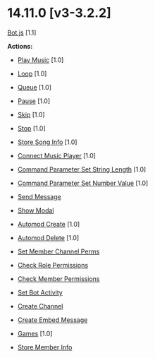 # 14.11.0 [v3-3.2.2]

[Bot.js](https://github.com/Gotowka/mydbm/blob/v3/bot.js) [1.1]

**Actions:**

- [Play Music](https://github.com/Gotowka/mydbm/blob/v3/actions/play_all.js) [1.0]

- [Loop](https://github.com/Gotowka/mydbm/blob/v3/actions/loop.js) [1.0]

- [Queue](https://github.com/Gotowka/mydbm/blob/v3/actions/queue.js) [1.0]

- [Pause](https://github.com/Gotowka/mydbm/blob/v3/actions/queue.js) [1.0]

- [Skip](https://github.com/Gotowka/mydbm/blob/v3/actions/skip.js) [1.0]

- [Stop](https://github.com/Gotowka/mydbm/blob/v3/actions/stop.js) [1.0]

- [Store Song Info](https://github.com/Gotowka/mydbm/blob/v3/actions/store_song_info.js) [1.0]

- [Connect Music Player](https://github.com/Gotowka/mydbm/blob/v3/actions/connect_music_player.js) [1.0]

- [Command Parameter Set String Length](https://github.com/Gotowka/mydbm/blob/v3/actions/command_param_set_length.js) [1.0]

- [Command Parameter Set Number Value](https://github.com/Gotowka/mydbm/blob/v3/actions/command_param_set_value.js) [1.0]

- [Send Message](https://github.com/Gotowka/mydbm/blob/v3/actions/send_message.js)

- [Show Modal](https://github.com/Gotowka/mydbm/blob/v3/actions/show_modal.js)

- [Automod Create](https://github.com/Gotowka/mydbm/blob/v3/actions/automod_create.js) [1.0]

- [Automod Delete](https://github.com/Gotowka/mydbm/blob/v3/actions/automod_delete.js) [1.0]

- [Set Member Channel Perms](https://github.com/Gotowka/mydbm/blob/v3/actions/set_member_channel_perms.js)

- [Check Role Permissions](https://github.com/Gotowka/mydbm/blob/v3/actions/check_role_permissions.js)

- [Check Member Permissions](https://github.com/Gotowka/mydbm/blob/v3/actions/check_member_permissions.js)

- [Set Bot Activity](https://github.com/Gotowka/mydbm/blob/v3/actions/set_bot_activity_MOD.js)

- [Create Channel](https://github.com/Gotowka/mydbm/blob/v3/actions/create_channel.js)

- [Create Embed Message](https://github.com/Gotowka/mydbm/blob/v3/actions/create_embed_message.js)

- [Games](https://github.com/Gotowka/mydbm/blob/v3/actions/games.js) [1.0]

- [Store Member Info](https://github.com/Gotowka/mydbm/blob/v3/actions/store_member_info.js)